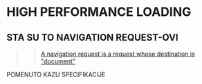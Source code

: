 # HIGH PERFORMANCE LOADING

## STA SU TO NAVIGATION REQUEST-OVI

>> [A navigation request is a request whose destination is "document"](https://fetch.spec.whatwg.org/#navigation-request)

POMENUTO KAZU SPECIFIKACIJE